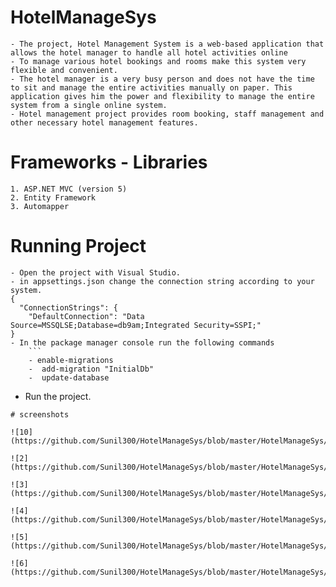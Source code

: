 # HotelManageSys
```
- The project, Hotel Management System is a web-based application that allows the hotel manager to handle all hotel activities online
- To manage various hotel bookings and rooms make this system very flexible and convenient. 
- The hotel manager is a very busy person and does not have the time to sit and manage the entire activities manually on paper. This application gives him the power and flexibility to manage the entire system from a single online system.
- Hotel management project provides room booking, staff management and other necessary hotel management features.
```
# Frameworks - Libraries
```
1. ASP.NET MVC (version 5)
2. Entity Framework
3. Automapper
```
# Running Project
```
- Open the project with Visual Studio.
- in appsettings.json change the connection string according to your system.
{
  "ConnectionStrings": {
    "DefaultConnection": "Data Source=MSSQLSE;Database=db9am;Integrated Security=SSPI;"
}
- In the package manager console run the following commands 
    ```
    - enable-migrations
    -  add-migration "InitialDb"
    -  update-database
   ```

- Run the project.
```
# screenshots

![10](https://github.com/Sunil300/HotelManageSys/blob/master/HotelManageSys/wwwroot/images/Screenshot%20(68).png)

![2](https://github.com/Sunil300/HotelManageSys/blob/master/HotelManageSys/wwwroot/images/Screenshot%20(69).png)

![3](https://github.com/Sunil300/HotelManageSys/blob/master/HotelManageSys/wwwroot/images/Screenshot%20(70).png)

![4](https://github.com/Sunil300/HotelManageSys/blob/master/HotelManageSys/wwwroot/images/Screenshot%20(71).png)

![5](https://github.com/Sunil300/HotelManageSys/blob/master/HotelManageSys/wwwroot/images/Screenshot%20(72).png)

![6](https://github.com/Sunil300/HotelManageSys/blob/master/HotelManageSys/wwwroot/images/Screenshot%20(73).png)



